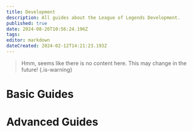 ```yaml
---
title: Development
description: All guides about the League of Legends Development.
published: true
date: 2024-08-26T10:56:24.196Z
tags: 
editor: markdown
dateCreated: 2024-02-12T14:21:23.193Z
---
```


> Hmm, seems like there is no content here. This may change in the future!
{.is-warning}

# Basic Guides


# Advanced Guides



